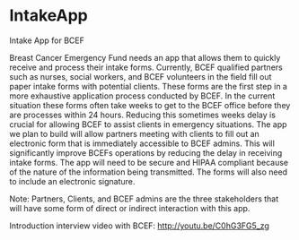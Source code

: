 # IntakeApp
Intake App for BCEF

  Breast Cancer Emergency Fund needs an app that allows them to quickly receive and process their intake forms.  Currently, BCEF qualified partners such as nurses, social workers, and BCEF volunteers in the field fill out paper intake forms with potential clients.  These forms are the first step in a more exhaustive application process conducted by BCEF.  In the current situation these forms often take weeks to get to the BCEF office before they are processes within 24 hours.  Reducing this sometimes weeks delay is crucial for allowing BCEF to assist clients in emergency situations.
	The app we plan to build will allow partners meeting with clients to fill out an electronic form that is immediately accessible to BCEF admins.  This will significantly improve BCEFs operations by reducing the delay in receiving intake forms.  The app will need to be secure and HIPAA compliant because of the nature of the information being transmitted.  The forms will also need to include an electronic signature.

Note: Partners, Clients, and BCEF admins are the three stakeholders that will have some form of direct or indirect interaction with this app.


Introduction interview video with BCEF:
http://youtu.be/C0hG3FG5_zg
